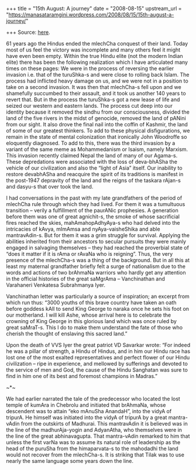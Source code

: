 +++
title = "15th August: A journey"
date = "2008-08-15"
upstream_url = "https://manasataramgini.wordpress.com/2008/08/15/15th-august-a-journey/"

+++
Source: [here](https://manasataramgini.wordpress.com/2008/08/15/15th-august-a-journey/).

61 years ago the Hindus ended the mlechCha conquest of their land. Today most of us feel the victory was incomplete and many others feel it might have even been empty. Within the true Hindu elite (not the modern Indian elite) there has been the following realization which I have articulated many times on these pages: We were in the process of reversing the earlier invasion i.e. that of the turuShka-s and were close to rolling back Islam. The process had inflicted heavy damage on us, and we were not in a position to take on a second invasion. It was then that mlechCha-s fell upon and we shamefully succumbed to their assault, and it took us another 140 years to revert that. But in the process the turuShka-s got a new lease of life and seized our western and eastern lands. The process cut deep into our identity because it removed the sindhu from our consciousness, divided the land of the five rivers in the midst of genocide, removed the land of pANini from our sight. It also drove the final nail into the coffin of Kashmir, the land of some of our greatest thinkers. To add to these physical disfigurations, we remain in the state of mental colonization that ironically John Woodroffe so eloquently diagnosed. To add to this, there was the third invasion by a variant of the same meme as Mohammedanism or Isaism, namely Marxism. This invasion recently claimed Nepal the land of many of our Agama-s. These depredations were associated with the loss of deva-bhASha the vehicle of our civilization and also the “light of Asia” itself. Our inability to restore devabhASha and reacquire the spirit of its traditions is manifest in the post-1947 depravity of the land and the reigns of the taskara rAjan-s and dasyu-s that over took the land.

I had conversations in the past with my late grandfathers of the period of mlechCha rule through which they had lived. For them it was a tumultuous transition – verily a fulfillment of the paurANic prophesies. A generation before them was one of great agnichit-s, the smoke of whose sacrificial fires reached the skies, mahAmahopAdhyAya-s who had delved into the intricacies of kAvya, mImAmsa and nyAya-vaisheShika and able mantravAdin-s. But for them it was a grim struggle for survival. Applying the abilities inherited from their ancestors to secular pursuits they were mainly engaged in salvaging themselves – they had reached the proverbial state of “does it matter if it is rAma or rAvaNa who is reigning”. Thus, the very presence of the mlechCha-s was a thing of the background. But in all this at least my maternal grandfather briefly felt a surge of nationalism due to the words and actions of two brAhmaNa warriors who hardly get any attention in the official histories of the great saMgrAma – Vanchinathan and Varahaneri Venkatesa Subrahmanya Iyer.

Vanchinathan letter was particularly a source of inspiration; an excerpt from which run thus: “3000 youths of this brave country have taken an oath before goddess kAlI to send King George to naraka once he sets his foot on our motherland. I will kill Ashe, whose arrival here is to celebrate the crowning of King George in this glorious land which was once ruled by great saMraT-s. This I do to make them understand the fate of those who cherish the thought of enslaving this sacred land.”

Upon the death of VVS Iyer the great patriot VD Savarkar wrote: “For indeed he was a pillar of strength, a Hindu of Hindus, and in him our Hindu race has lost one of the most exalted representatives and perfect flower of our Hindu civilization – ripe in experience, and mellowed by sufferings and devoted to the service of men and God, the cause of the Hindu Sanghatan was sure to find in him one of its best and foremost champions in Madras.”

\~\*\~

We had earlier narrated the tale of the predecessor who located the lost temple of kumAra in Chebrolu and initiated that brAhmaNa, whose descendent was to attain “eko mAnuSha AnandaH”, into the vidyA of tripurA. He himself was initiated into the vidyA of tripurA by a great mantra-vAdin from the outskirts of Madhurai. This mantravAdin it is believed was in the line of the madhurAja-yogin and AdyanAtha, who themselves were in the line of the great abhinavagupta. That mantra-vAdin remarked to him that unless the first varNa was to assume its natural role of leadership as the head of the puruSha from the himaparvata-s to the mahodadhi the land would not recover from the mlechCha-s. It is striking that Tilak was to use nearly the same language some years down the line.

